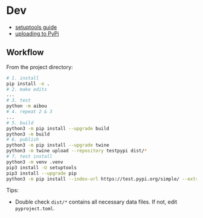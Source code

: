 # Dev

- [setuptools guide](https://setuptools.pypa.io/en/latest/userguide/)
- [uploading to PyPi](https://packaging.python.org/en/latest/tutorials/packaging-projects/)

## Workflow

From the project directory:
``` bash
# 1. install
pip install -e .
# 2. make edits
...
# 3. test
python -m aibou
# 4. repeat 2 & 3
...
# 5. build
python3 -m pip install --upgrade build
python3 -m build
# 6. publish
python3 -m pip install --upgrade twine
python3 -m twine upload --repository testpypi dist/*
# 7. test install
python3 -m venv .venv
pip3 install -U setuptools
pip3 install --upgrade pip
python3 -m pip install --index-url https://test.pypi.org/simple/ --extra-index-url https://pypi.org/simple/ aibou
```

Tips:

- Double check `dist/*` contains all necessary data files. If not, edit `pyproject.toml`.


